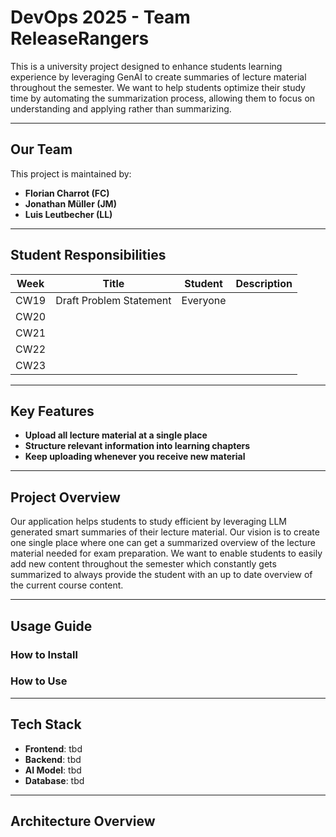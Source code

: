 # DevOps 2025 - Team ReleaseRangers

This is a university project designed to enhance students learning experience by leveraging GenAI to create summaries of lecture material throughout the semester. We want to help students optimize their study time by automating the summarization process, allowing them to focus on understanding and applying rather than summarizing.

---

## Our Team

This project is maintained by:

- **Florian Charrot (FC)**  
- **Jonathan Müller (JM)**  
- **Luis Leutbecher (LL)**

--- 

## Student Responsibilities

| Week | Title                   | Student     | Description            |
|------|-------------------------|-------------|------------------------|
| CW19 | Draft Problem Statement | Everyone    |                        |
| CW20 |                         |             |                        |
| CW21 |                         |             |                        |
| CW22 |                         |             |                        |
| CW23 |                         |             |                        |


---

## Key Features

- **Upload all lecture material at a single place**
- **Structure relevant information into learning chapters**
- **Keep uploading whenever you receive new material**

---

## Project Overview

Our application helps students to study efficient by leveraging LLM generated smart summaries of their lecture material. Our vision is to create one single place where one can get a summarized overview of the lecture material needed for exam preparation. We want to enable students to easily add new content throughout the semester which constantly gets summarized to always provide the student with an up to date overview of the current course content.

---
## Usage Guide 

### How to Install

### How to Use

---

## Tech Stack

- **Frontend**: tbd
- **Backend**: tbd
- **AI Model**: tbd 
- **Database**: tbd

---

## Architecture Overview
